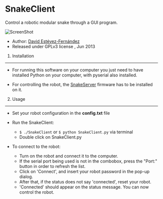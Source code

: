 SnakeClient
===========

Control a robotic modular snake through a GUI program.

![ScreenShot](https://raw.github.com/David-Estevez/SnakeClient/master/screenshots/screenshot.png)

 * Author: [David Estévez-Fernández](http://github.com/David-Estevez)
 * Released under GPLv3 license , Jun 2013


1. Installation
-------------------
* For running this software on your computer you just need to have installed Python
on your computer, with pyserial also installed.

* For controlling the robot, the [SnakeServer](http://github.com/David-Estevez/SnakeServer) firmware has to be installed on it.

2. Usage
------------------
* Set your robot configuration in the **config.txt** file

* Run the SnakeClient:
    * ```$ ./SnakeClient``` or ```$ python SnakeClient.py``` via terminal
    * Double click on SnakeClient.py

* To connect to the robot:
    * Turn on the robot and connect it to the computer.
    * If the serial port being used is not in the combobox, press the "Port:" button in order to refresh the list.
    * Click on 'Connect', and insert your robot password in the pop-up dialog.
    * After that, if the status does not say 'connected', reset your robot.
    * 'Connected' should appear on the status message. You can now control the robot.
